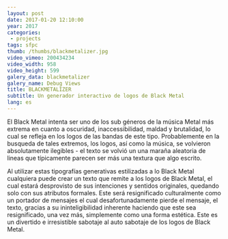 ```yaml
---
layout: post
date: 2017-01-20 12:10:00
year: 2017
categories:
 - projects
tags: sfpc
thumb: /thumbs/blackmetalizer.jpg
video_vimeo: 200434234
video_width: 958
video_height: 599
galery_data: blackmetalizer
galery_name: Debug Views
title: BLACKMETALIZER
subtitle: Un generador interactivo de logos de Black Metal
lang: es
---
```

El Black Metal intenta ser uno de los sub géneros de la música Metal más extrema en cuanto a oscuridad, inaccessibilidad, maldad y brutalidad, lo cual se refleja en los logos de las bandas de este tipo.
Probablemente en la busqueda de tales extremos, los logos, así como la música, se volvieron absolutamente ilegibles - el texto se volvió un una maraña aleatoria de lineas que típicamente parecen ser más una textura que algo escrito.

Al utilizar estas tipografías generativas estilizadas a lo Black Metal cualquiera puede crear un texto que remite a los logos de Black Metal, el cual estará desprovisto de sus intenciones y sentidos originales, quedando solo con sus atributos formales. Este será resignificado culturalmente como un portador de mensajes el cual desafortunadamente pierde el mensaje, el texto, gracias a su ininteligibilidad inherente haciendo que este sea resignificado, una vez más, simplemente como una forma estética. Este es un divertido e irresistible sabotaje al auto sabotaje de los logos de Black Metal.
